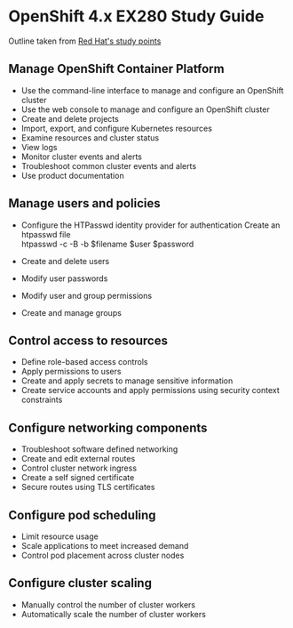 # OpenShift 4.x EX280 Study Guide
Outline taken from [Red Hat's study points](https://www.redhat.com/en/services/training/ex280-red-hat-certified-specialist-in-openshift-administration-exam?section=Objectives)

## Manage OpenShift Container Platform
- Use the command-line interface to manage and configure an OpenShift cluster
- Use the web console to manage and configure an OpenShift cluster
- Create and delete projects
- Import, export, and configure Kubernetes resources
- Examine resources and cluster status
- View logs
- Monitor cluster events and alerts
- Troubleshoot common cluster events and alerts
- Use product documentation

## Manage users and policies
- Configure the HTPasswd identity provider for authentication
  Create an htpasswd file<br>
      htpasswd -c -B -b $filename $user $password

- Create and delete users
- Modify user passwords
- Modify user and group permissions
- Create and manage groups

## Control access to resources
- Define role-based access controls
- Apply permissions to users
- Create and apply secrets to manage sensitive information
- Create service accounts and apply permissions using security context constraints

## Configure networking components
- Troubleshoot software defined networking
- Create and edit external routes
- Control cluster network ingress
- Create a self signed certificate
- Secure routes using TLS certificates

## Configure pod scheduling
- Limit resource usage
- Scale applications to meet increased demand
- Control pod placement across cluster nodes

## Configure cluster scaling
- Manually control the number of cluster workers
- Automatically scale the number of cluster workers
